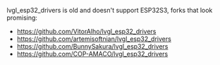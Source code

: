 lvgl_esp32_drivers is old and doesn't support ESP32S3, forks that look promising:

- https://github.com/VitorAlho/lvgl_esp32_drivers
- https://github.com/artemisoftnian/lvgl_esp32_drivers
- https://github.com/BunnySakura/lvgl_esp32_drivers
- https://github.com/COP-AMACO/lvgl_esp32_drivers
